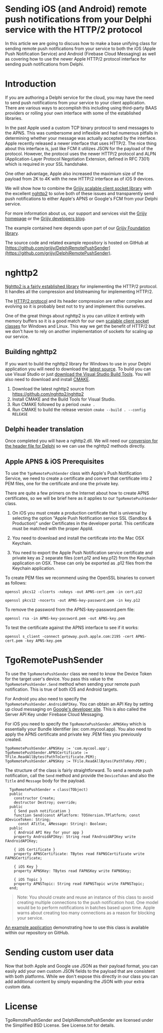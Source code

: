# Sending iOS (and Android) remote push notifications from your Delphi service with the HTTP/2 protocol

In this article we are going to discuss how to make a base unifying class for sending remote push notifications from your service to both the iOS (Apple Push Notification Service) and Android (Firebase Cloud Messaging) as well as covering how to use the newer Apple HTTP/2 protocol interface for sending push notifications from Delphi.

# Introduction

If you are authoring a Delphi service for the cloud, you may have the need to send push notifications from your service to your client application.  There are various ways to accomplish this including using third-party BAAS providers or rolling your own interface with some of the established libraries.

In the past Apple used a custom TCP binary protocol to send messages to the APNS.  This was cumbersome and inflexible and had numerous pitfalls in determining whether your message was actually accepted by the interface.   Apple recently released a newer interface that uses HTTP/2.  The nice thing about this interface is, just like FCM it utilizes JSON for the payload of the protocol.  However, the protocol uses the newer HTTP/2 protocol and ALPN (Application-Layer Protocol Negotiation Extension, defined in RFC 7301) which is required in your SSL handshake.

One other advantage, Apple also increased the maximium size of the payload from 2K to 4K with the new HTTP/2 interface as of iOS 9 devices. 

We will show how to combine the [Grijjy scalable client socket library](https://blog.grijjy.com/2017/01/09/scalable-https-and-tcp-client-sockets-for-the-cloud) with the excellent [nghttp2](http://nghttp2.org) to solve both of these issues and transparently send push notifications to either Apple's APNS or Google's FCM from your Delphi service.

For more information about us, our support and services visit the [Grijjy homepage](http://www.grijjy.com) or the [Grijjy developers blog](http://blog.grijjy.com).

The example contained here depends upon part of our [Grijjy Foundation library](https://github.com/grijjy/GrijjyFoundation).

The source code and related example repository is hosted on GitHub at [https://github.com/grijjy/DelphiRemotePushSender](https://github.com/grijjy/DelphiRemotePushSender).

# nghttp2

[Nghttp2 is a fairly established library](http://nghttp2.org) for implementing the HTTP/2 protocol.  It handles all the compression and bitstreaming for implementing HTTP/2.

The [HTTP/2 protocol](https://http2.github.io/) and its header compression are rather complex and evolving so it is probably best not to try and implement this ourselves.

One of the great things about nghttp2 is you can utilize it entirely with memory buffers so it is a good match for our own [scalable client socket classes](https://github.com/grijjy/DelphiScalableClientSockets) for Windows and Linux.  This way we get the benefit of HTTP/2 but we don't have to rely on another implementation of sockets for scaling up our service. 

## Building nghttp2

If you want to build the nghttp2 library for Windows to use in your Delphi application you will need to download the [latest source](https://github.com/nghttp2/nghttp2).  To build you can use Visual Studio or just [download the Visual Studio Build Tools](http://landinghub.visualstudio.com/visual-cpp-build-tools).  You will also need to download and install [CMAKE](https://cmake.org/).

  1.  Download the latest nghttp2 source from https://github.com/nghttp2/nghttp2
  2.  Install CMAKE and the Build Tools for Visual Studio.
  3.  Run CMAKE followed by a period
	  `cmake .`
  4.  Run CMAKE to build the release version 
  	  `cmake --build . --config RELEASE`

## Delphi header translation
Once completed you will have a nghttp2.dll.  We will need our [conversion for the header file for Delphi](https://github.com/grijjy/DelphiRemotePushSender/blob/master/Nghttp2.pas) so we can use the nghttp2 methods directly.

## Apple APNS & iOS Prerequisites
To use the `TgoRemotePushSender` class with Apple's Push Notification Service, we need to create a certificate and convert that certificate into 2 PEM files, one for the certificate and one the private key.  
 
There are quite a few primers on the Internet about how to create APNS certificates, so we will be brief here as it applies to our `TgoRemotePushSender` class.  

1. On iOS you must create a production certificate that is universal by selecting the option "Apple Push Notification service SSL (Sandbox & Production)" under Certificates in the developer portal. This certificate must be matched with the proper AppId.

2. You need to download and install the certificate into the Mac OSX Keychain.

3. You need to export the Apple Push Notification service certificate and private key as 2 separate files (cert.p12 and key.p12) from the Keychain application on OSX.  These can only be exported as .p12 files from the Keychain application.

To create PEM files we recommend using the OpenSSL binaries to convert as follows:
```shell
openssl pkcs12 -clcerts -nokeys -out APNS-cert.pem -in cert.p12
```
```shell
openssl pkcs12 -nocerts -out APNS-key-password.pem -in key.p12
```
To remove the password from the APNS-key-password.pem file:
```shell
openssl rsa -in APNS-key-password.pem -out APNS-key.pem
```
To test the certificate against the APNS interface to see if it works:
```shell
openssl s_client -connect gateway.push.apple.com:2195 -cert APNS-cert.pem -key APNS-key.pem
```
# TgoRemotePushSender

To use the `TgoRemotePushSender` class we need to know the Device Token for the target user's device.  You pass this value to the `TgoRemotePushSender.Send` method when sending your remote push notification.  This is true of both iOS and Android targets.

For Android you also need to specify the `TgoRemotePushSender.AndroidAPIKey`.  You can obtain an API Key by setting up cloud messaging on [Google's developer site](https://developers.google.com/cloud-messaging/).  This is also called the Server API Key under Firebase Cloud Messaging.

For iOS you need to specify the `TgoRemotePushSender.APNSKey` which is essentially your Bundle Identifier (ex: com.mycool.app).  You also need to apply the APNS certificate and private key .PEM files you previously created.
```Delphi
TgoRemotePushSender.APNSKey := 'com.mycool.app';
TgoRemotePushSender.APNSCertificate := TFile.ReadAllBytes(PathToCertificate.PEM);
TgoRemotePushSender.APNSKey := TFile.ReadAllBytes(PathToKey.PEM);
```
  
The structure of the class is fairly straightforward.  To send a remote push notification, call the `Send` method and provide the `DeviceToken` and also the `Title` and `Message` body for the payload.

```Delphi
  TgoRemotePushSender = class(TObject)
  public
    constructor Create;
    destructor Destroy; override;
  public
    { Send push notification }
    function Send(const APlatform: TOSVersion.TPlatform; const ADeviceToken: String;
      const ATitle, AMessage: String): Boolean;
  public
    { Android API Key for your app }
    property AndroidAPIKey: String read FAndroidAPIKey write FAndroidAPIKey;

    { iOS Certificate }
    property APNSCertificate: TBytes read FAPNSCertificate write FAPNSCertificate;

    { iOS Key }
    property APNSKey: TBytes read FAPNSKey write FAPNSKey;

    { iOS Topic }
    property APNSTopic: String read FAPNSTopic write FAPNSTopic;
  end;
```

> Note: You should create and reuse an instance of this class to avoid creating multiple connections to the push notification host.  One model would be to perform notifications in batches based upon time.  Apple warns about creating too many connections as a reason for blocking your service.

[An example application](https://github.com/grijjy/DelphiRemotePushSender) demonstrating how to use this class is available within our repository on GitHub.

# Sending custom user data

Now that both Apple and Google use JSON as their payload format, you can easily add your own custom JSON fields to the payload that are consistent with both platforms.  While we don't expose this directly in our class you can add additional content by simply expanding the JSON with your extra custom data.

# License

TgoRemotePushSender and DelphiRemotePushSender are licensed under the Simplified BSD License. See License.txt for details.
